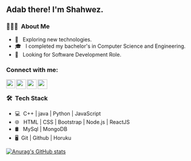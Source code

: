 

<h2> Adab there! I'm Shahwez.</h2>

<h3> 👨🏻‍💻 &nbsp;About Me </h3>

- 🤔 &nbsp; Exploring new technologies.
- 🎓 &nbsp; I completed my bachelor's in Computer Science and Engineering.
- 💼 &nbsp; Looking for Software Development Role.



### Connect with me:
<a href="https://www.linkedin.com/in/shahwez-ahmad-5089921bb">
  <img align="left" width="24px" src="https://cdn.jsdelivr.net/npm/simple-icons@v3/icons/linkedin.svg"  />
</a>
<a href="https://twitter.com/shahwezahmad1">
  <img align="left" width="26px" src="https://cdn.jsdelivr.net/npm/simple-icons@v3/icons/twitter.svg" />
</a>
<a href="mailto:shahwezahmad25@gmail.com">
  <img align="left" width="26px" src="https://cdn.jsdelivr.net/npm/simple-icons@v3/icons/gmail.svg" />
</a>

<a href="https://shahwezahmad.github.io/portfolio/">
  <img align="left" width="26px" src="https://cdn.jsdelivr.net/npm/simple-icons@3.13.0/icons/googlechrome.svg" />
</a>



<br />


<h3> 🛠 &nbsp;Tech Stack</h3>

- 💻 &nbsp;C++ | java | Python | JavaScript
- 🌐 &nbsp; HTML | CSS | Bootstrap | Node.js |  ReactJS
- 🛢 &nbsp; MySql | MongoDB
- 🖥 &nbsp;Git | Github | Horuku




[![Anurag's GitHub stats](https://github-readme-stats.vercel.app/api?username=shahwezahmad)](https://github.com/anuraghazra/github-readme-stats)


<!---
shahwezahmad/shahwezahmad is a ✨ special ✨ repository because its `README.md` (this file) appears on your GitHub profile.
You can click the Preview link to take a look at your changes.
--->
